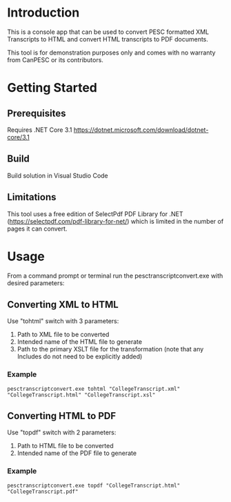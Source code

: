 # Introduction 

This is a console app that can be used to convert PESC formatted XML Transcripts to HTML and convert HTML transcripts to PDF documents.

This tool is for demonstration purposes only and comes with no warranty from CanPESC or its contributors.

# Getting Started

## Prerequisites

Requires .NET Core 3.1
<https://dotnet.microsoft.com/download/dotnet-core/3.1>

## Build

Build solution in Visual Studio Code

## Limitations

This tool uses a free edition of SelectPdf PDF Library for .NET (https://selectpdf.com/pdf-library-for-net/) which is limited in the number of pages it can convert.

# Usage

From a command prompt or terminal run the pesctranscriptconvert.exe with desired parameters:

## Converting XML to HTML

Use "tohtml" switch with 3 parameters:
1. Path to XML file to be converted
2. Intended name of the HTML file to generate
3. Path to the primary XSLT file for the transformation (note that any Includes do not need to be explicitly added)

### Example 

`pesctranscriptconvert.exe tohtml "CollegeTranscript.xml" "CollegeTranscript.html" "CollegeTranscript.xsl"`

## Converting HTML to PDF

Use "topdf" switch with 2 parameters:
1. Path to HTML file to be converted
2. Intended name of the PDF file to generate

### Example 

`pesctranscriptconvert.exe topdf "CollegeTranscript.html" "CollegeTranscript.pdf"`
